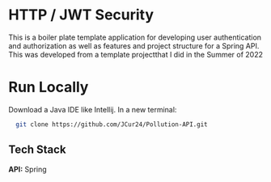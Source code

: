 
# HTTP / JWT Security

This is a boiler plate template application for developing
user authentication and authorization as well as features and project structure for a Spring API.
This was developed from a template projectthat I did in the Summer of 2022



# Run Locally

Download a Java IDE like Intellij. In a new terminal:

```bash
  git clone https://github.com/JCur24/Pollution-API.git
```
## Tech Stack

**API:** Spring


